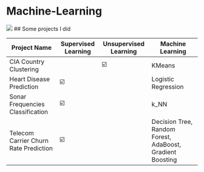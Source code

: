 # Machine-Learning
<img src="https://capsule-render.vercel.app/api?type=waving&color=auto&height=200&section=header&text=MLProjects&fontSize=90" />
##  Some projects I did

| Project Name | Supervised Learning | Unsupervised Learning | Machine Learning |
| ------ | -- | -- |----------- |
| CIA Country Clustering |  | ☑️ | KMeans |
| Heart Disease Prediction | ☑️ |  | Logistic Regression |
| Sonar Frequencies Classification | ☑️ |  | k_NN |
| Telecom Carrier Churn Rate Prediction | ☑️ |  | Decision Tree, Random Forest, AdaBoost, Gradient Boosting|

